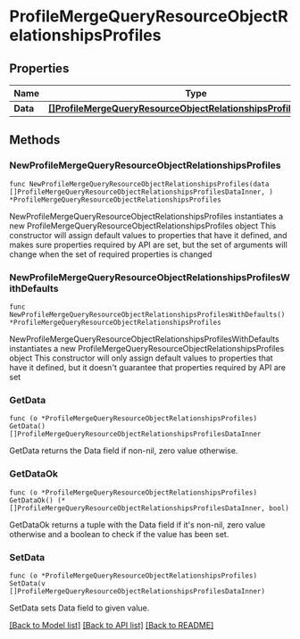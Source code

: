 # ProfileMergeQueryResourceObjectRelationshipsProfiles

## Properties

Name | Type | Description | Notes
------------ | ------------- | ------------- | -------------
**Data** | [**[]ProfileMergeQueryResourceObjectRelationshipsProfilesDataInner**](ProfileMergeQueryResourceObjectRelationshipsProfilesDataInner.md) |  | 

## Methods

### NewProfileMergeQueryResourceObjectRelationshipsProfiles

`func NewProfileMergeQueryResourceObjectRelationshipsProfiles(data []ProfileMergeQueryResourceObjectRelationshipsProfilesDataInner, ) *ProfileMergeQueryResourceObjectRelationshipsProfiles`

NewProfileMergeQueryResourceObjectRelationshipsProfiles instantiates a new ProfileMergeQueryResourceObjectRelationshipsProfiles object
This constructor will assign default values to properties that have it defined,
and makes sure properties required by API are set, but the set of arguments
will change when the set of required properties is changed

### NewProfileMergeQueryResourceObjectRelationshipsProfilesWithDefaults

`func NewProfileMergeQueryResourceObjectRelationshipsProfilesWithDefaults() *ProfileMergeQueryResourceObjectRelationshipsProfiles`

NewProfileMergeQueryResourceObjectRelationshipsProfilesWithDefaults instantiates a new ProfileMergeQueryResourceObjectRelationshipsProfiles object
This constructor will only assign default values to properties that have it defined,
but it doesn't guarantee that properties required by API are set

### GetData

`func (o *ProfileMergeQueryResourceObjectRelationshipsProfiles) GetData() []ProfileMergeQueryResourceObjectRelationshipsProfilesDataInner`

GetData returns the Data field if non-nil, zero value otherwise.

### GetDataOk

`func (o *ProfileMergeQueryResourceObjectRelationshipsProfiles) GetDataOk() (*[]ProfileMergeQueryResourceObjectRelationshipsProfilesDataInner, bool)`

GetDataOk returns a tuple with the Data field if it's non-nil, zero value otherwise
and a boolean to check if the value has been set.

### SetData

`func (o *ProfileMergeQueryResourceObjectRelationshipsProfiles) SetData(v []ProfileMergeQueryResourceObjectRelationshipsProfilesDataInner)`

SetData sets Data field to given value.



[[Back to Model list]](../README.md#documentation-for-models) [[Back to API list]](../README.md#documentation-for-api-endpoints) [[Back to README]](../README.md)


